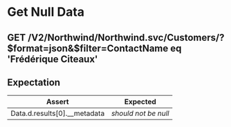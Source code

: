 # Get Null Data

## GET /V2/Northwind/Northwind.svc/Customers/?$format=json&$filter=ContactName eq 'Frédérique Citeaux'

## Expectation

| Assert | Expected |
| - | - |
| Data.d.results[0].__metadata | *should not be null* |
